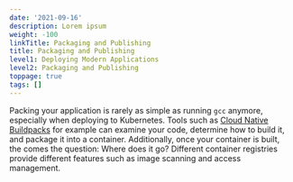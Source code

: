 ```yaml
---
date: '2021-09-16'
description: Lorem ipsum
weight: -100
linkTitle: Packaging and Publishing
title: Packaging and Publishing
level1: Deploying Modern Applications
level2: Packaging and Publishing
toppage: true
tags: []
---
```


Packing your application is rarely as simple as running `gcc` anymore, especially when deploying to Kubernetes. Tools such as [Cloud Native Buildpacks](/guides/cnb-what-is/) for example can examine your code, determine how to build it, and package it into a container. Additionally, once your container is built, the comes the question: Where does it go? Different container registries provide different features such as image scanning and access management.